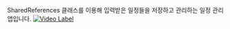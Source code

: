 SharedReferences 클래스를 이용해 입력받은 일정들을 저장하고 관리하는 일정 관리 앱입니다.
[![Video Label](http://img.youtube.com/vi/z5-abLqhqCI/0.jpg)](https://youtu.be/z5-abLqhqCI)
